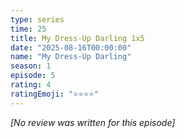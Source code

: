 ```yaml
---
type: series
time: 25
title: My Dress-Up Darling 1x5
date: "2025-08-16T00:00:00"
name: "My Dress-Up Darling"
season: 1
episode: 5
rating: 4
ratingEmoji: "⭐️⭐️⭐️⭐️"
---
```


_[No review was written for this episode]_